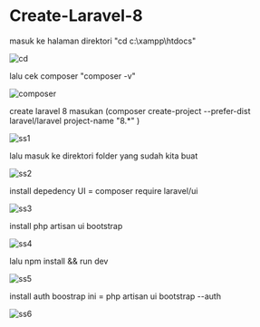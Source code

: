 # Create-Laravel-8
masuk ke halaman direktori "cd c:\xampp\htdocs"

![cd](https://github.com/user-attachments/assets/db44c855-bda0-4447-98bc-ceb44a7c0f49)

lalu cek composer "composer -v"

![composer](https://github.com/user-attachments/assets/5ac02046-f9af-4ad6-8756-53a4cb3e81f4)

create laravel 8 masukan (composer create-project --prefer-dist laravel/laravel project-name "8.*" )

![ss1](https://github.com/user-attachments/assets/a89a1826-522b-49b7-acc4-3dd74f78e2ac)

lalu masuk ke direktori folder yang sudah kita buat

![ss2](https://github.com/user-attachments/assets/07e50d7f-f82b-4228-bf18-cfce707415e2)

install depedency UI = composer require laravel/ui

![ss3](https://github.com/user-attachments/assets/1c7802ba-62e9-4fdd-b249-3d6247e2a525)

 install php artisan ui bootstrap

![ss4](https://github.com/user-attachments/assets/c6f73684-e9cc-4cbd-9870-471ad57cde45)

lalu npm install && run dev

![ss5](https://github.com/user-attachments/assets/213941fa-8930-4daf-b474-81990258007f)

install auth boostrap ini =  php artisan ui bootstrap --auth

![ss6](https://github.com/user-attachments/assets/dfbfbdec-8d9a-48bd-ab48-7ee273a5c2e5)
